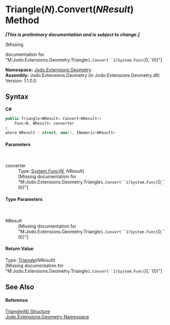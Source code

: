 # Triangle(*N*).Convert(*NResult*) Method 
 _**\[This is preliminary documentation and is subject to change.\]**_

\[Missing <summary> documentation for "M:Jodo.Extensions.Geometry.Triangle`1.Convert``1(System.Func{`0,``0})"\]

**Namespace:**&nbsp;<a href="N_Jodo_Extensions_Geometry">Jodo.Extensions.Geometry</a><br />**Assembly:**&nbsp;Jodo.Extensions.Geometry (in Jodo.Extensions.Geometry.dll) Version: 1.1.0.0

## Syntax

**C#**<br />
``` C#
public Triangle<NResult> Convert<NResult>(
	Func<N, NResult> converter
)
where NResult : struct, new(), INumeric<NResult>

```


#### Parameters
&nbsp;<dl><dt>converter</dt><dd>Type: <a href="https://docs.microsoft.com/dotnet/api/system.func-2" target="_blank" rel="noopener noreferrer">System.Func</a>(<a href="T_Jodo_Extensions_Geometry_Triangle_1">*N*</a>, *NResult*)<br />\[Missing <param name="converter"/> documentation for "M:Jodo.Extensions.Geometry.Triangle`1.Convert``1(System.Func{`0,``0})"\]</dd></dl>

#### Type Parameters
&nbsp;<dl><dt>NResult</dt><dd>\[Missing <typeparam name="NResult"/> documentation for "M:Jodo.Extensions.Geometry.Triangle`1.Convert``1(System.Func{`0,``0})"\]</dd></dl>

#### Return Value
Type: <a href="T_Jodo_Extensions_Geometry_Triangle_1">Triangle</a>(*NResult*)<br />\[Missing <returns> documentation for "M:Jodo.Extensions.Geometry.Triangle`1.Convert``1(System.Func{`0,``0})"\]

## See Also


#### Reference
<a href="T_Jodo_Extensions_Geometry_Triangle_1">Triangle(N) Structure</a><br /><a href="N_Jodo_Extensions_Geometry">Jodo.Extensions.Geometry Namespace</a><br />